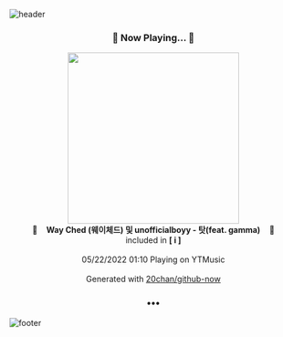 ![header](https://capsule-render.vercel.app/api?type=wave&height=170&section=header&text=Hi.%20I'm%20SHIFT&fontColor=090707&fontAlignX=45&fontAlignY=65&fontSize=100)

<h3 align="center">🎵 Now Playing... 🎵</h3>
<p align="center">
  <a href="https://music.youtube.com/watch?v=OGp2xeT4sX8">
    <img width="300" src="https://lh3.googleusercontent.com/ltDmtQpTt-z41MRAgNjc1NMl35I0L3DlCJjUvHSxOFSm9rS6w7gxKubAT7qZiR2taU4zf0GmCtmzTLI0">
  </a>
  <br>
  🎵&nbsp&nbsp&nbsp <b>Way Ched (웨이체드) 및 unofficialboyy - 탓(feat. gamma)</b> &nbsp&nbsp&nbsp🎵
  <br>
  included in <b>[ i ]</b>
  
  <br />
  <br />
  05/22/2022 01:10 Playing on YTMusic
  <br />
  <br />
  Generated with <a href="https://github.com/20chan/github-now">20chan/github-now</a>
</p>

<h3 align="center">•••</h3>

![footer](https://capsule-render.vercel.app/api?type=wave&height=150&section=footer)
